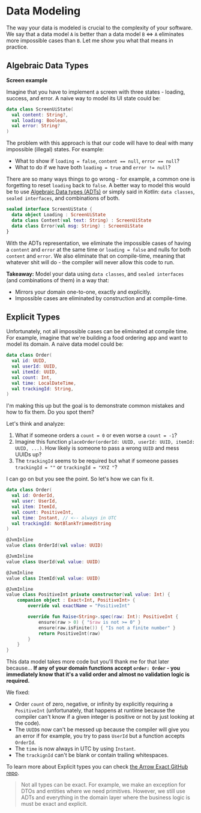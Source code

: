 # Data Modeling

The way your data is modeled is crucial to the complexity of your software. 
We say that a data model `A` is better than a data model `B` <=> `A` eliminates more impossible cases than `B`. Let me show you what that means in practice.

## Algebraic Data Types

**Screen example**

Imagine that you have to implement a screen with three states - loading, success, and error.
A naive way to model its UI state could be:

```kotlin
data class ScreenUiState(
  val content: String?,
  val loading: Boolean,
  val error: String?
)
```

The problem with this approach is that our code will have to deal with many impossible (illegal) states. For example:

- What to show if `loading = false`, `content == null`, `error == null`?
- What to do if we have both `loading = true` and `error != null`?

There are so many ways things to go wrong - for example, a common one is forgetting to reset `loading` back to `false`.
A better way to model this would be to use [Algebraic Data types (ADTs)](https://wiki.haskell.org/Algebraic_data_type) 
or simply said in Kotlin: `data classes`, `sealed interfaces`, and combinations of both.

```kotlin
sealed interface ScreenUiState {
  data object Loading : ScreenUiState
  data class Content(val text: String) : ScreenUiState
  data class Error(val msg: String) : ScreenUiState
}
```

With the ADTs representation, we eliminate the impossible cases of having a `content` and `error` at the same time 
or `loading = false` and nulls for both `content` and `error`. We also eliminate that on compile-time, meaning that
whatever shit will do - the compiler will never allow this code to run.

**Takeaway:** Model your data using `data classes`, and  `sealed interfaces` (and combinations of them) in a way that:

- Mirrors your domain one-to-one, exactly and explicitly.
- Impossible cases are eliminated by construction and at compile-time.

## Explicit Types

Unfortunately, not all impossible cases can be eliminated at compile time. For example, imagine that we're building
a food ordering app and want to model its domain. A naive data model could be:

```kotlin
data class Order(
  val id: UUID,
  val userId: UUID,
  val itemId: UUID,
  val count: Int,
  val time: LocalDateTime,
  val trackingId: String,
)
```

I'm making this up but the goal is to demonstrate common mistakes and how to fix them.
Do you spot them? 

Let's think and analyze:

1. What if someone orders a `count = 0` or even worse a `count = -1`?
2. Imagine this function `placeOrder(orderId: UUID, userId: UUID, itemId: UUID, ...)`. How likely is someone to pass a wrong `UUID` and mess UUIDs up?
3. The `trackingId` seems to be required but what if someone passes `trackingId = ""` or `trackingId = "XYZ "`?

I can go on but you see the point. So let's how we can fix it.

```kotlin
data class Order(
  val id: OrderId,
  val user: UserId,
  val item: ItemId,
  val count: PositiveInt,
  val time: Instant, // <-- always in UTC 
  val trackingId: NotBlankTrimmedString
)

@JvmInline
value class OrderId(val value: UUID)

@JvmInline
value class UserId(val value: UUID)

@JvmInline
value class ItemId(val value: UUID)

@JvmInline
value class PositiveInt private constructor(val value: Int) {
    companion object : Exact<Int, PositiveInt> {
        override val exactName = "PositiveInt"

        override fun Raise<String>.spec(raw: Int): PositiveInt {
            ensure(raw > 0) { "$raw is not >= 0" }
            ensure(raw.isFinite()) { "Is not a finite number" }
            return PositiveInt(raw)
        }
    }
}
```

This data model takes more code but you'll thank me for that later because...
**If any of your domain functions accept `order: Order` - you immediately know that it's a valid order and almost no validation logic is required.**

We fixed:

- Order `count` of zero, negative, or infinity by explicitly requiring a `PositiveInt` (unfortunately, that happens at runtime because the compiler can't know if a given integer is positive or not by just looking at the code).
- The `UUID`s now can't be messed up because the compiler will give you an error if for example, you try to pass `UserId` but a function accepts `OrderId`.
- The `time` is now always in UTC by using `Instant`.
- The `trackignId` can't be blank or contain trailing whitespaces.

To learn more about Explicit types you can check [the Arrow Exact GitHub repo](https://github.com/arrow-kt/arrow-exact).

> Not all types can be exact. For example, we make an exception for DTOs and entities where we need primitives.
> However, we still use ADTs and everything in the domain layer where the business logic is must be exact and explicit.
